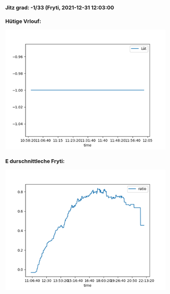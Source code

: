 ### Jitz grad: -1/33 (Fryti, 2021-12-31 12:03:00

### Hütige Vrlouf:
![Graph](Today.png)

### E durschnittleche Fryti:
![Graph](Fryti.png)